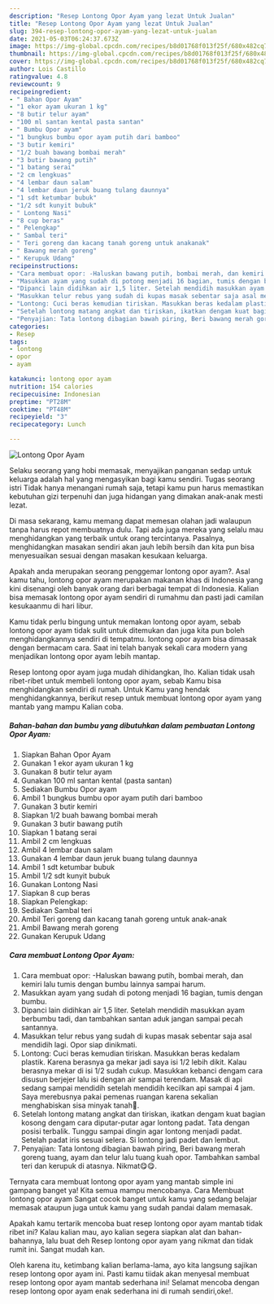 ```yaml
---
description: "Resep Lontong Opor Ayam yang lezat Untuk Jualan"
title: "Resep Lontong Opor Ayam yang lezat Untuk Jualan"
slug: 394-resep-lontong-opor-ayam-yang-lezat-untuk-jualan
date: 2021-05-03T06:24:37.673Z
image: https://img-global.cpcdn.com/recipes/b8d01768f013f25f/680x482cq70/lontong-opor-ayam-foto-resep-utama.jpg
thumbnail: https://img-global.cpcdn.com/recipes/b8d01768f013f25f/680x482cq70/lontong-opor-ayam-foto-resep-utama.jpg
cover: https://img-global.cpcdn.com/recipes/b8d01768f013f25f/680x482cq70/lontong-opor-ayam-foto-resep-utama.jpg
author: Lois Castillo
ratingvalue: 4.8
reviewcount: 9
recipeingredient:
- " Bahan Opor Ayam"
- "1 ekor ayam ukuran 1 kg"
- "8 butir telur ayam"
- "100 ml santan kental pasta santan"
- " Bumbu Opor ayam"
- "1 bungkus bumbu opor ayam putih dari bamboo"
- "3 butir kemiri"
- "1/2 buah bawang bombai merah"
- "3 butir bawang putih"
- "1 batang serai"
- "2 cm lengkuas"
- "4 lembar daun salam"
- "4 lembar daun jeruk buang tulang daunnya"
- "1 sdt ketumbar bubuk"
- "1/2 sdt kunyit bubuk"
- " Lontong Nasi"
- "8 cup beras"
- " Pelengkap"
- " Sambal teri"
- " Teri goreng dan kacang tanah goreng untuk anakanak"
- " Bawang merah goreng"
- " Kerupuk Udang"
recipeinstructions:
- "Cara membuat opor: -Haluskan bawang putih, bombai merah, dan kemiri lalu tumis dengan bumbu lainnya sampai harum."
- "Masukkan ayam yang sudah di potong menjadi 16 bagian, tumis dengan bumbu."
- "Dipanci lain didihkan air 1,5 liter. Setelah mendidih masukkan ayam berbumbu tadi, dan tambahkan santan aduk jangan sampai pecah santannya."
- "Masukkan telur rebus yang sudah di kupas masak sebentar saja asal mendidih lagi. Opor siap dinikmati."
- "Lontong: Cuci beras kemudian tiriskan. Masukkan beras kedalam plastik. Karena berasnya ga mekar jadi saya isi 1/2 lebih dikit. Kalau berasnya mekar di isi 1/2 sudah cukup. Masukkan kebanci dengam cara disusun berjejer lalu isi dengan air sampai terendam. Masak di api sedang sampai mendidih setelah mendidih kecilkan api sampai 4 jam. Saya merebusnya pakai pemenas ruangan karena sekalian menghabiskan sisa minyak tanah🤭."
- "Setelah lontong matang angkat dan tiriskan, ikatkan dengam kuat bagian kosong dengam cara diputar-putar agar lontong padat. Tata dengan posisi terbalik. Tunggu sampai dingin agar lontong menjadi padat. Setelah padat iris sesuai selera. Si lontong jadi padet dan lembut."
- "Penyajian: Tata lontong dibagian bawah piring, Beri bawang merah goreng tuang, ayam dan telur lalu tuang kuah opor. Tambahkan sambal teri dan kerupuk di atasnya. Nikmat😋😋."
categories:
- Resep
tags:
- lontong
- opor
- ayam

katakunci: lontong opor ayam 
nutrition: 154 calories
recipecuisine: Indonesian
preptime: "PT28M"
cooktime: "PT48M"
recipeyield: "3"
recipecategory: Lunch

---
```



![Lontong Opor Ayam](https://img-global.cpcdn.com/recipes/b8d01768f013f25f/680x482cq70/lontong-opor-ayam-foto-resep-utama.jpg)

Selaku seorang yang hobi memasak, menyajikan panganan sedap untuk keluarga adalah hal yang mengasyikan bagi kamu sendiri. Tugas seorang istri Tidak hanya menangani rumah saja, tetapi kamu pun harus memastikan kebutuhan gizi terpenuhi dan juga hidangan yang dimakan anak-anak mesti lezat.

Di masa  sekarang, kamu memang dapat memesan olahan jadi walaupun tanpa harus repot membuatnya dulu. Tapi ada juga mereka yang selalu mau menghidangkan yang terbaik untuk orang tercintanya. Pasalnya, menghidangkan masakan sendiri akan jauh lebih bersih dan kita pun bisa menyesuaikan sesuai dengan masakan kesukaan keluarga. 



Apakah anda merupakan seorang penggemar lontong opor ayam?. Asal kamu tahu, lontong opor ayam merupakan makanan khas di Indonesia yang kini disenangi oleh banyak orang dari berbagai tempat di Indonesia. Kalian bisa memasak lontong opor ayam sendiri di rumahmu dan pasti jadi camilan kesukaanmu di hari libur.

Kamu tidak perlu bingung untuk memakan lontong opor ayam, sebab lontong opor ayam tidak sulit untuk ditemukan dan juga kita pun boleh menghidangkannya sendiri di tempatmu. lontong opor ayam bisa dimasak dengan bermacam cara. Saat ini telah banyak sekali cara modern yang menjadikan lontong opor ayam lebih mantap.

Resep lontong opor ayam juga mudah dihidangkan, lho. Kalian tidak usah ribet-ribet untuk membeli lontong opor ayam, sebab Kamu bisa menghidangkan sendiri di rumah. Untuk Kamu yang hendak menghidangkannya, berikut resep untuk membuat lontong opor ayam yang mantab yang mampu Kalian coba.

<!--inarticleads1-->

##### Bahan-bahan dan bumbu yang dibutuhkan dalam pembuatan Lontong Opor Ayam:

1. Siapkan  Bahan Opor Ayam
1. Gunakan 1 ekor ayam ukuran 1 kg
1. Gunakan 8 butir telur ayam
1. Gunakan 100 ml santan kental (pasta santan)
1. Sediakan  Bumbu Opor ayam
1. Ambil 1 bungkus bumbu opor ayam putih dari bamboo
1. Gunakan 3 butir kemiri
1. Siapkan 1/2 buah bawang bombai merah
1. Gunakan 3 butir bawang putih
1. Siapkan 1 batang serai
1. Ambil 2 cm lengkuas
1. Ambil 4 lembar daun salam
1. Gunakan 4 lembar daun jeruk buang tulang daunnya
1. Ambil 1 sdt ketumbar bubuk
1. Ambil 1/2 sdt kunyit bubuk
1. Gunakan  Lontong Nasi
1. Siapkan 8 cup beras
1. Siapkan  Pelengkap:
1. Sediakan  Sambal teri
1. Ambil  Teri goreng dan kacang tanah goreng untuk anak-anak
1. Ambil  Bawang merah goreng
1. Gunakan  Kerupuk Udang




<!--inarticleads2-->

##### Cara membuat Lontong Opor Ayam:

1. Cara membuat opor: -Haluskan bawang putih, bombai merah, dan kemiri lalu tumis dengan bumbu lainnya sampai harum.
1. Masukkan ayam yang sudah di potong menjadi 16 bagian, tumis dengan bumbu.
1. Dipanci lain didihkan air 1,5 liter. Setelah mendidih masukkan ayam berbumbu tadi, dan tambahkan santan aduk jangan sampai pecah santannya.
1. Masukkan telur rebus yang sudah di kupas masak sebentar saja asal mendidih lagi. Opor siap dinikmati.
1. Lontong: Cuci beras kemudian tiriskan. Masukkan beras kedalam plastik. Karena berasnya ga mekar jadi saya isi 1/2 lebih dikit. Kalau berasnya mekar di isi 1/2 sudah cukup. Masukkan kebanci dengam cara disusun berjejer lalu isi dengan air sampai terendam. Masak di api sedang sampai mendidih setelah mendidih kecilkan api sampai 4 jam. Saya merebusnya pakai pemenas ruangan karena sekalian menghabiskan sisa minyak tanah🤭.
1. Setelah lontong matang angkat dan tiriskan, ikatkan dengam kuat bagian kosong dengam cara diputar-putar agar lontong padat. Tata dengan posisi terbalik. Tunggu sampai dingin agar lontong menjadi padat. Setelah padat iris sesuai selera. Si lontong jadi padet dan lembut.
1. Penyajian: Tata lontong dibagian bawah piring, Beri bawang merah goreng tuang, ayam dan telur lalu tuang kuah opor. Tambahkan sambal teri dan kerupuk di atasnya. Nikmat😋😋.




Ternyata cara membuat lontong opor ayam yang mantab simple ini gampang banget ya! Kita semua mampu mencobanya. Cara Membuat lontong opor ayam Sangat cocok banget untuk kamu yang sedang belajar memasak ataupun juga untuk kamu yang sudah pandai dalam memasak.

Apakah kamu tertarik mencoba buat resep lontong opor ayam mantab tidak ribet ini? Kalau kalian mau, ayo kalian segera siapkan alat dan bahan-bahannya, lalu buat deh Resep lontong opor ayam yang nikmat dan tidak rumit ini. Sangat mudah kan. 

Oleh karena itu, ketimbang kalian berlama-lama, ayo kita langsung sajikan resep lontong opor ayam ini. Pasti kamu tiidak akan menyesal membuat resep lontong opor ayam mantab sederhana ini! Selamat mencoba dengan resep lontong opor ayam enak sederhana ini di rumah sendiri,oke!.

